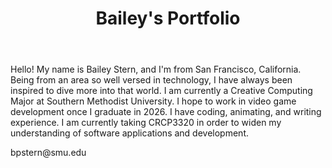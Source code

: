 
<body>
  <header>
    <h1>Bailey's Portfolio</h1>
  </header>


  <main>
    <p>Hello! My name is Bailey Stern, and I'm from San Francisco, California. Being from an area so well versed in technology, I have always been inspired to dive more into that world. I am currently a Creative Computing Major at Southern Methodist University. I hope to work in video game development once I graduate in 2026. I have coding, animating, and writing experience. I am currently taking CRCP3320 in order to widen my understanding of software applications and development. </p>
  </main>

  <footer>
    <p>bpstern@smu.edu</p>
  </footer>
</body>


